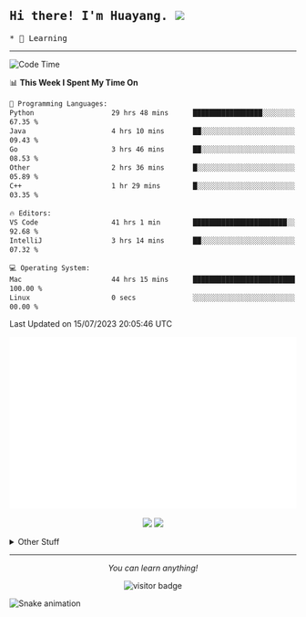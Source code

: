 <h2>
    <samp>Hi there! I'm Huayang. <img src="https://media.giphy.com/media/mGcNjsfWAjY5AEZNw6/giphy.gif" width="50"></samp>
</h2>
<p>
    <samp>
        * 🧐 Learning
    </samp>
</p>

<hr>

<!--START_SECTION:waka-->
![Code Time](http://img.shields.io/badge/Code%20Time-1%2C103%20hrs%2034%20mins-blue)

📊 **This Week I Spent My Time On** 

```text
💬 Programming Languages: 
Python                   29 hrs 48 mins      █████████████████░░░░░░░░   67.35 % 
Java                     4 hrs 10 mins       ██░░░░░░░░░░░░░░░░░░░░░░░   09.43 % 
Go                       3 hrs 46 mins       ██░░░░░░░░░░░░░░░░░░░░░░░   08.53 % 
Other                    2 hrs 36 mins       █░░░░░░░░░░░░░░░░░░░░░░░░   05.89 % 
C++                      1 hr 29 mins        █░░░░░░░░░░░░░░░░░░░░░░░░   03.35 % 

🔥 Editors: 
VS Code                  41 hrs 1 min        ███████████████████████░░   92.68 % 
IntelliJ                 3 hrs 14 mins       ██░░░░░░░░░░░░░░░░░░░░░░░   07.32 % 

💻 Operating System: 
Mac                      44 hrs 15 mins      █████████████████████████   100.00 % 
Linux                    0 secs              ░░░░░░░░░░░░░░░░░░░░░░░░░   00.00 % 
```


 Last Updated on 15/07/2023 20:05:46 UTC
<!--END_SECTION:waka-->

<p align="center">
    <img src="/github-metrics.svg" alt="github metrics" style='visibility:visible'>
</p>
<p align="center">
    <img src="https://api.githubtrends.io/user/svg/XmchxUp/langs?time_range=one_year&theme=classic">
    <img src="https://api.githubtrends.io/user/svg/XmchxUp/repos?time_range=one_year&include_private=True&group=private&theme=classic">
</p>

<details>
  <summary>Other Stuff</summary>
  <br />
<!--   
  <p align="left">
    <img height="180em" src="https://github-readme-streak-stats.herokuapp.com/?user=GuillaumeFalourd" />
    
  </p> -->

  * 🏆 Some GitHub statistical reports:
  
  <img width="100%" src="https://github-profile-trophy.vercel.app/?username=xmchxup&column=7">
  <p align="left">  
    <img height="180em" src="https://github-readme-stats.vercel.app/api?username=xmchxup&hide_border=true&show_icons=true&include_all_commits=true&bg_color=0,EC6C6C,FFD479,FFFC79,73FA79&theme=graywhite&locale=en" />
    <img height="180em" src="https://github-readme-stats.vercel.app/api/top-langs/?username=xmchxup&hide=css,scss,html&langs_count=8&hide_border=true&layout=compact&bg_color=0,73FA79,73FDFF,D783FF&theme=graywhite&locale=en" />
  </p>
  
  <img width="100%" src="https://github-profile-summary-cards.vercel.app/api/cards/profile-details?username=xmchxup&theme=github" />
 
</a>
</details>
<hr>
<p align="center">
    <i>You can learn anything!</i>
    <p align="center">
        <img src="https://visitor-badge.laobi.icu/badge?page_id=xmchxup" alt="visitor badge"/>       
    </p>
</p>

![Snake animation](https://github.com/XmchxUp/XmchxUp/blob/output/github-contribution-grid-snake.gif)


